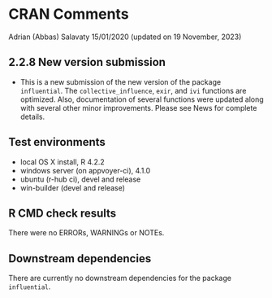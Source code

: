 CRAN Comments
================
Adrian (Abbas) Salavaty
15/01/2020 (updated on 19 November, 2023)

## 2.2.8 New version submission

- This is a new submission of the new version of the package
  `influential`. The `collective_influence`, `exir`, and `ivi` functions
  are optimized. Also, documentation of several functions were updated
  along with several other minor improvements. Please see News for
  complete details.

## Test environments

- local OS X install, R 4.2.2
- windows server (on appvoyer-ci), 4.1.0
- ubuntu (r-hub ci), devel and release
- win-builder (devel and release)

## R CMD check results

There were no ERRORs, WARNINGs or NOTEs.

## Downstream dependencies

There are currently no downstream dependencies for the package
`influential`.
